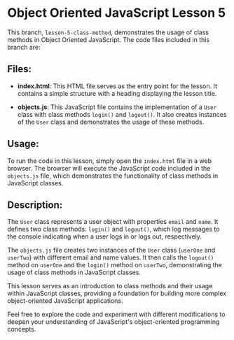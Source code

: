 # Object Oriented JavaScript Lesson 5

This branch, `lesson-5-class-method`, demonstrates the usage of class methods in Object Oriented JavaScript. The code files included in this branch are:

## Files:
- **index.html**: This HTML file serves as the entry point for the lesson. It contains a simple structure with a heading displaying the lesson title.

- **objects.js**: This JavaScript file contains the implementation of a `User` class with class methods `login()` and `logout()`. It also creates instances of the `User` class and demonstrates the usage of these methods.

## Usage:
To run the code in this lesson, simply open the `index.html` file in a web browser. The browser will execute the JavaScript code included in the `objects.js` file, which demonstrates the functionality of class methods in JavaScript classes.

## Description:
The `User` class represents a user object with properties `email` and `name`. It defines two class methods: `login()` and `logout()`, which log messages to the console indicating when a user logs in or logs out, respectively.

The `objects.js` file creates two instances of the `User` class (`userOne` and `userTwo`) with different email and name values. It then calls the `logout()` method on `userOne` and the `login()` method on `userTwo`, demonstrating the usage of class methods in JavaScript classes.

This lesson serves as an introduction to class methods and their usage within JavaScript classes, providing a foundation for building more complex object-oriented JavaScript applications.

Feel free to explore the code and experiment with different modifications to deepen your understanding of JavaScript's object-oriented programming concepts.